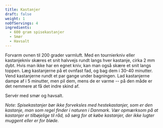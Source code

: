 ```yaml
---
title: Kastanjer
draft: false
weight: 1
noOfServings: 4
ingredients:
  - 600 gram spisekastanjer
  - Smør
  - Havsalt
---
```


Forvarm ovnen til 200 grader varmluft. Med en tournierkniv eller
kastanjekniv skæres et snit halvvejs rundt langs hver kastanje, cirka 2
mm dybt. Hvis man ikke har en egnet kniv, kan man også skære et snit
langs toppen. Læg kastanjerne på et ovnfast fad, og bag dem i 30-40
minutter. Vend kastanjerne rundt et par gange under bagningen. Lad
kastanjerne dampe af i 5 minutter, men pil dem, mens de er varme -- på
den måde er det nemmere at få det indre skind af.

Servér med smør og havsalt.

*Note: Spisekastanjer bør ikke forveksles med hestekastanjer, som er den
kastanje, man som regel finder i naturen i Danmark. Vær opmærksom på at
kastanjer er tilbøjelige til råd, så sørg for at købe kastanjer, der
ikke lugter muggent eller er for bløde.*


